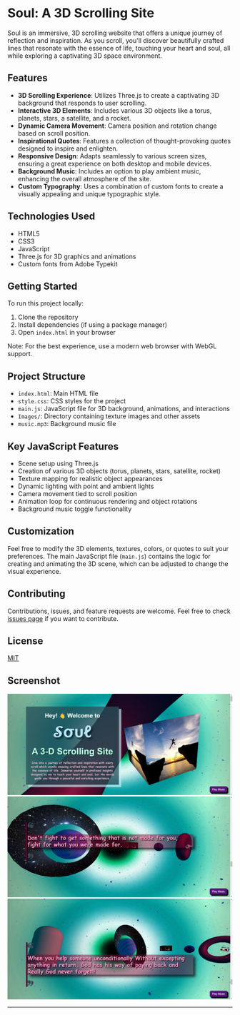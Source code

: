 # Soul: A 3D Scrolling Site

Soul is an immersive, 3D scrolling website that offers a unique journey of reflection and inspiration. As you scroll, you'll discover beautifully crafted lines that resonate with the essence of life, touching your heart and soul, all while exploring a captivating 3D space environment.

## Features

- **3D Scrolling Experience**: Utilizes Three.js to create a captivating 3D background that responds to user scrolling.
- **Interactive 3D Elements**: Includes various 3D objects like a torus, planets, stars, a satellite, and a rocket.
- **Dynamic Camera Movement**: Camera position and rotation change based on scroll position.
- **Inspirational Quotes**: Features a collection of thought-provoking quotes designed to inspire and enlighten.
- **Responsive Design**: Adapts seamlessly to various screen sizes, ensuring a great experience on both desktop and mobile devices.
- **Background Music**: Includes an option to play ambient music, enhancing the overall atmosphere of the site.
- **Custom Typography**: Uses a combination of custom fonts to create a visually appealing and unique typographic style.

## Technologies Used

- HTML5
- CSS3
- JavaScript
- Three.js for 3D graphics and animations
- Custom fonts from Adobe Typekit

## Getting Started

To run this project locally:

1. Clone the repository
2. Install dependencies (if using a package manager)
3. Open `index.html` in your browser

Note: For the best experience, use a modern web browser with WebGL support.

## Project Structure

- `index.html`: Main HTML file
- `style.css`: CSS styles for the project
- `main.js`: JavaScript file for 3D background, animations, and interactions
- `Images/`: Directory containing texture images and other assets
- `music.mp3`: Background music file

## Key JavaScript Features

- Scene setup using Three.js
- Creation of various 3D objects (torus, planets, stars, satellite, rocket)
- Texture mapping for realistic object appearances
- Dynamic lighting with point and ambient lights
- Camera movement tied to scroll position
- Animation loop for continuous rendering and object rotations
- Background music toggle functionality

## Customization

Feel free to modify the 3D elements, textures, colors, or quotes to suit your preferences. The main JavaScript file (`main.js`) contains the logic for creating and animating the 3D scene, which can be adjusted to change the visual experience.

## Contributing

Contributions, issues, and feature requests are welcome. Feel free to check [issues page](link-to-your-issues-page) if you want to contribute.

## License

[MIT](https://choosealicense.com/licenses/mit/)

## Screenshot 

![Screenshot](ss1.png)
![Screenshot](ss2.png)
![Screenshot](ss3.png)

---
